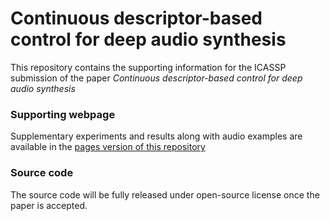 # Continuous descriptor-based control for deep audio synthesis

This repository contains the supporting information for the ICASSP submission of the paper
_Continuous descriptor-based control for deep audio synthesis_

### Supporting webpage

Supplementary experiments and results along with audio examples are available in the [pages version of this repository](https://neurorave.github.io/neurorave/)


### Source code

The source code will be fully released under open-source license once the paper is accepted.

